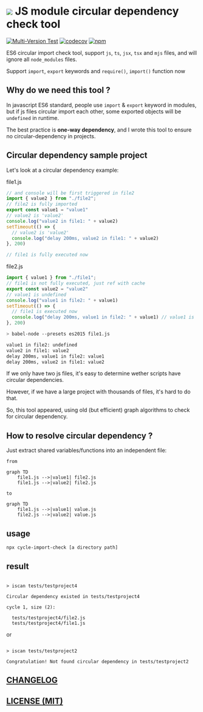 # ![](https://res.cloudinary.com/digf90pwi/image/upload/c_scale,w_68/v1529163036/cycle_bscatc.png) JS module circular dependency check tool

[![Multi-Version Test](https://github.com/Soontao/cycle-import-check/workflows/Multi-Version%20Test/badge.svg)](https://github.com/Soontao/cycle-import-check/actions?query=workflow%3A%22Multi-Version+Test%22)
[![codecov](https://codecov.io/gh/Soontao/cycle-import-check/branch/master/graph/badge.svg)](https://codecov.io/gh/Soontao/cycle-import-check)
[![npm](https://img.shields.io/npm/v/cycle-import-check)](https://www.npmjs.com/package/cycle-import-check)

ES6 circular import check tool, support `js`, `ts`, `jsx`, `tsx` and `mjs` files, and will ignore all `node_modules` files.

Support `import`, `export` keywords and `require()`, `import()` function now

## Why do we need this tool ?

In javascript ES6 standard, people use `import` & `export` keyword in modules, but if js files circular import each other, some exported objects will be `undefined` in runtime.

The best practice is **one-way dependency**, and I wrote this tool to ensure no circular-dependency in projects.

## Circular dependency sample project

Let's look at a circular dependency example: 

file1.js

```javascript
// and console will be first triggered in file2
import { value2 } from "./file2"; 
// file2 is fully imported
export const value1 = "value1"
// value2 is 'value2'
console.log("value2 in file1: " + value2) 
setTimeout(() => {
  // value2 is 'value2'
  console.log("delay 200ms, value2 in file1: " + value2)
}, 200)

// file1 is fully executed now
```

file2.js

```javascript
import { value1 } from "./file1"; 
// file1 is not fully executed, just ref with cache
export const value2 = "value2"  
// value1 is undefined
console.log("value1 in file2: " + value1) 
setTimeout(() => {
  // file1 is executed now
  console.log("delay 200ms, value1 in file2: " + value1) // value1 is 'value1'
}, 200)

```

```bash
> babel-node --presets es2015 file1.js

value1 in file2: undefined
value2 in file1: value2
delay 200ms, value1 in file2: value1
delay 200ms, value2 in file1: value2

```

If we only have two js files, it's easy to determine wether scripts have circular dependencies.

However, if we have a large project with thousands of files, it's hard to do that.

So, this tool appeared, using old (but efficient) graph algorithms to check for circular dependency.

## How to resolve circular dependency ?

Just extract shared variables/functions into an independent file: 

`from`


```mermaid
graph TD
    file1.js -->|value1| file2.js
    file1.js -->|value2| file2.js
```

`to`

```mermaid
graph TD
    file1.js -->|value1| value.js
    file2.js -->|value2| value.js
```


## usage

```bash
npx cycle-import-check [a directory path]
```

## result

```text

> iscan tests/testproject4

Circular dependency existed in tests/testproject4

cycle 1, size (2):

  tests/testproject4/file2.js
  tests/testproject4/file1.js

```

or

```text

> iscan tests/testproject2

Congratulation! Not found circular dependency in tests/testproject2

```

## [CHANGELOG](./CHANGELOG.md)

## [LICENSE (MIT)](./LICENSE)
